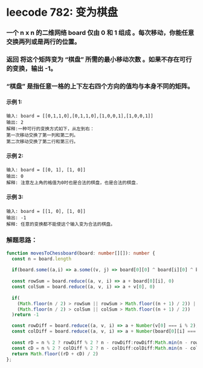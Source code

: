# leecode 782: 变为棋盘

### 一个 n x n 的二维网络 board 仅由 0 和 1 组成 。每次移动，你能任意交换两列或是两行的位置。

### 返回 将这个矩阵变为  “棋盘”  所需的最小移动次数 。如果不存在可行的变换，输出 -1。

### “棋盘” 是指任意一格的上下左右四个方向的值均与本身不同的矩阵。

#### 示例 1:
```
输入: board = [[0,1,1,0],[0,1,1,0],[1,0,0,1],[1,0,0,1]]
输出: 2
解释:一种可行的变换方式如下，从左到右：
第一次移动交换了第一列和第二列。
第二次移动交换了第二行和第三行。
```
#### 示例 2:
```
输入: board = [[0, 1], [1, 0]]
输出: 0
解释: 注意左上角的格值为0时也是合法的棋盘，也是合法的棋盘.
```
#### 示例 3:
```
输入: board = [[1, 0], [1, 0]]
输出: -1
解释: 任意的变换都不能使这个输入变为合法的棋盘。
```

### 解题思路：
```ts
function movesToChessboard(board: number[][]): number {
  const n = board.length
  
  if(board.some((a,i) => a.some((v, j) => board[0][0] ^ board[i][0] ^ board[0][j] ^v))) return -1
  
  const rowSum = board.reduce((a, v, i) => a + board[0][i], 0)
  const colSum = board.reduce((a, v, i) => a + v[0], 0)
  
  if(
    (Math.floor(n / 2) > rowSum || rowSum > Math.floor((n + 1) / 2)) ||
    (Math.floor(n / 2) > colSum || colSum > Math.floor((n + 1) / 2))
  )return -1

  const rowDiff = board.reduce((a, v, i) => a + Number(v[0] === i % 2), 0)
  const colDiff = board.reduce((a, v, i) => a + Number(board[0][i] === i % 2), 0)
  
  const rD = n % 2 ? rowDiff % 2 ? n - rowDiff:rowDiff:Math.min(n - rowDiff, rowDiff)
  const cD = n % 2 ? colDiff % 2 ? n - colDiff:colDiff:Math.min(n - colDiff, colDiff)
  return Math.floor((rD + cD) / 2)
};
```